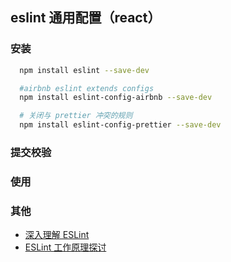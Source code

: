 ## eslint 通用配置（react）

### 安装

```bash
  npm install eslint --save-dev

  #airbnb eslint extends configs
  npm install eslint-config-airbnb --save-dev

  # 关闭与 prettier 冲突的规则
  npm install eslint-config-prettier --save-dev

```

### 提交校验

### 使用

### 其他

- [深入理解 ESLint](https://mp.weixin.qq.com/s/X2gShxrCw0ukZigjE_45kA)
- [ESLint 工作原理探讨](https://mp.weixin.qq.com/s?__biz=MjM5MTA1MjAxMQ==&mid=2651230875&idx=1&sn=092211db96adfc85a26b457f7e9421a0&chksm=bd494b1f8a3ec20902ad0df7d6a3735b536fe585086abc9035fe24d69549bb4c81cf88658515&scene=21#wechat_redirect)
